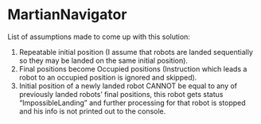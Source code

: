 # MartianNavigator

List of assumptions made to come up with this solution:
  1.	Repeatable initial position (I assume that robots are landed sequentially so they may be landed on the same initial position).
  2.	Final positions become Occupied positions (Instruction which leads a robot to an occupied position is ignored and skipped).
  3.	Initial position of a newly landed robot CANNOT be equal to any of previously landed robots’ final positions, this robot gets status “ImpossibleLanding” and further processing for that robot is stopped and his info is not printed out to the console.
